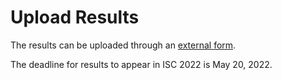 
Upload Results
==============

The results can be uploaded through an
[external form](https://docs.google.com/forms/d/e/1FAIpQLSetOEKVSDWA5k-YRZHqIPKO9XO0Oyyld7-i0jHCan1MuXoJWA/viewform?usp=sf_link).

The deadline for results to appear in ISC 2022 is May 20, 2022.
